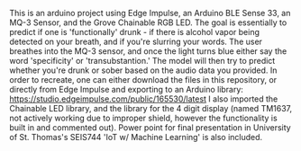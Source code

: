 This is an arduino project using Edge Impulse, an Arduino BLE Sense 33, an MQ-3 Sensor, and the Grove Chainable RGB LED. The goal is essentially to predict if one is 'functionally' drunk - if there is alcohol vapor being detected on your breath, and if you're slurring your words. The user breathes into the MQ-3 sensor, and once the light turns blue either say the word 'specificity' or 'transubstantion.' The model will then try to predict whether you're drunk or sober based on the audio data you provided.
In order to recreate, one can either download the files in this repository, or directly from Edge Impulse and exporting to an Arduino library: https://studio.edgeimpulse.com/public/165530/latest 
I also imported the Chainable LED library, and the library for the 4 digit display (named TM1637, not actively working due to improper shield, however the functionality is built in and commented out). 
Power point for final presentation in University of St. Thomas's SEIS744 'IoT w/ Machine Learning' is also included.
